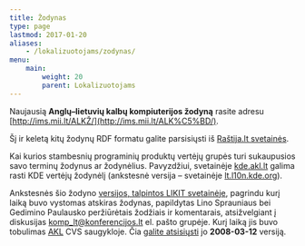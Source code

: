 ```yaml
---
title: Žodynas
type: page
lastmod: 2017-01-20
aliases:
    - /lokalizuotojams/zodynas/
menu:
    main:
        weight: 20
        parent: Lokalizuotojams
---
```


Naujausią **Anglų–lietuvių kalbų kompiuterijos žodyną** rasite
adresu [http://ims.mii.lt/ALKŽ/](http://ims.mii.lt/ALK%C5%BD/).

Šį ir keletą kitų žodynų RDF formatu galite parsisiųsti
iš [Raštija.lt svetainės](https://www.raštija.lt/lokalizavimas/%C5%BEodynai/336).

Kai kurios stambesnių programinių produktų vertėjų grupės turi sukaupusios savo terminų žodynus ar žodynėlius.
Pavyzdžiui, svetainėje [kde.akl.lt](http://kde.akl.lt/?page_id=77) galima rasti KDE vertėjų žodynėlį (ankstesnė
versija – svetainėje [lt.l10n.kde.org](http://lt.l10n.kde.org)).

Ankstesnės šio žodyno [versijos, talpintos LIKIT svetainėje](http://www.likit.lt/frames/term_zod/zod_st.htm), pagrindu
kurį laiką buvo vystomas atskiras žodynas, papildytas Lino Sprauniaus bei Gedimino Paulausko peržiūrėtais žodžiais ir
komentarais, atsižvelgiant į
diskusijas [komp\_lt@konferencijos.lt](http://www.konferencijos.lt/thread.php?group=lt.konferencijos.komp.lt&sname=komp_lt)
el. pašto grupėje. Kurį laiką jis buvo tobulimas [AKL](http://www.akl.lt) CVS saugykloje.
Čia [galite atsisiųsti](terminai.dwa) jo **2008-03-12** versiją.